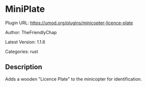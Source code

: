 # MiniPlate

Plugin URL: https://umod.org/plugins/minicopter-licence-plate

Author: TheFriendlyChap

Latest Version: 1.1.6

Categories: rust

## Description

Adds a wooden "Licence Plate" to the minicopter for identification.
